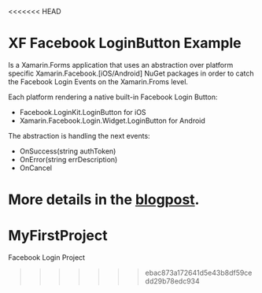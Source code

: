 <<<<<<< HEAD
# XF Facebook LoginButton Example
Is a Xamarin.Forms application that uses an abstraction over platform specific Xamarin.Facebook.[iOS/Android] NuGet packages
in order to catch the Facebook Login Events on the Xamarin.Froms level.

Each platform rendering a native built-in Facebook Login Button:
* Facebook.LoginKit.LoginButton for iOS
* Xamarin.Facebook.Login.Widget.LoginButton for Android

The abstraction is handling the next events:
* OnSuccess(string authToken)
* OnError(string errDescription)
* OnCancel

More details in the [blogpost](https://smellyc0de.wordpress.com/2018/03/09/using-native-facebook-login-button-in-xamarin-forms/).
=======
# MyFirstProject
Facebook Login Project
>>>>>>> ebac873a172641d5e43b8df59cedd29b78edc934
